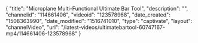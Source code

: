 {
    "title": "Microplane Multi-Functional Ultimate Bar Tool",
    "description": "",
    "channelid": "114661406",
    "videoid": "123578968",
    "date_created": "1508363990",
    "date_modified": "1516741010",
    "type": "captivate",
    "layout": "channelVideo",
    "url": "\/latest-videos\/ultimatebartool-60747167-mp4\/114661406-123578968"
}